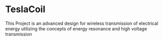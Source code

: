 # TeslaCoil
This Project is an advanced design for wireless transmission of electrical energy utilizing the concepts of energy resonance and high voltage transmission

